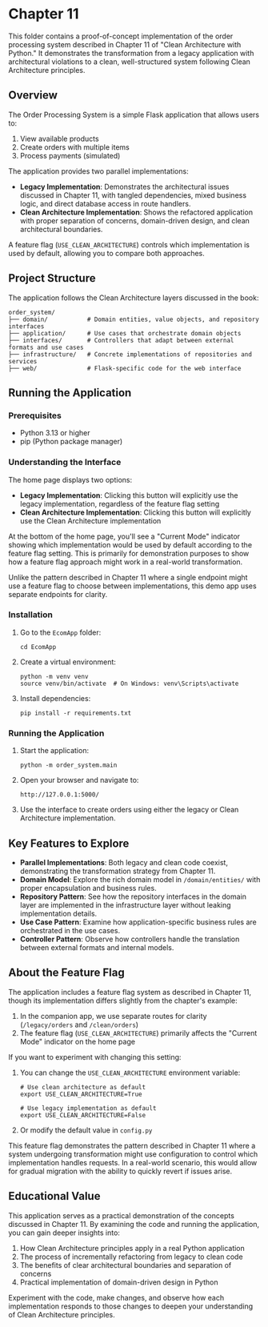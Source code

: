 # Chapter 11

This folder contains a proof-of-concept implementation of the order processing system described in Chapter 11 of "Clean Architecture with Python." It demonstrates the transformation from a legacy application with architectural violations to a clean, well-structured system following Clean Architecture principles.

## Overview

The Order Processing System is a simple Flask application that allows users to:

1. View available products
2. Create orders with multiple items
3. Process payments (simulated)

The application provides two parallel implementations:

- **Legacy Implementation**: Demonstrates the architectural issues discussed in Chapter 11, with tangled dependencies, mixed business logic, and direct database access in route handlers.
- **Clean Architecture Implementation**: Shows the refactored application with proper separation of concerns, domain-driven design, and clean architectural boundaries.

A feature flag (`USE_CLEAN_ARCHITECTURE`) controls which implementation is used by default, allowing you to compare both approaches.

## Project Structure

The application follows the Clean Architecture layers discussed in the book:

```
order_system/
├── domain/           # Domain entities, value objects, and repository interfaces
├── application/      # Use cases that orchestrate domain objects
├── interfaces/       # Controllers that adapt between external formats and use cases
├── infrastructure/   # Concrete implementations of repositories and services
├── web/              # Flask-specific code for the web interface
```

## Running the Application

### Prerequisites

- Python 3.13 or higher
- pip (Python package manager)

### Understanding the Interface

The home page displays two options:
- **Legacy Implementation**: Clicking this button will explicitly use the legacy implementation, regardless of the feature flag setting
- **Clean Architecture Implementation**: Clicking this button will explicitly use the Clean Architecture implementation

At the bottom of the home page, you'll see a "Current Mode" indicator showing which implementation would be used by default according to the feature flag setting. This is primarily for demonstration purposes to show how a feature flag approach might work in a real-world transformation.

Unlike the pattern described in Chapter 11 where a single endpoint might use a feature flag to choose between implementations, this demo app uses separate endpoints for clarity.

### Installation

1. Go to the `EcomApp` folder:
   ```
   cd EcomApp
   ```

2. Create a virtual environment:
   ```
   python -m venv venv
   source venv/bin/activate  # On Windows: venv\Scripts\activate
   ```

3. Install dependencies:
   ```
   pip install -r requirements.txt
   ```

### Running the Application

1. Start the application:
   ```
   python -m order_system.main
   ```

2. Open your browser and navigate to:
   ```
   http://127.0.0.1:5000/
   ```

3. Use the interface to create orders using either the legacy or Clean Architecture implementation.

## Key Features to Explore

- **Parallel Implementations**: Both legacy and clean code coexist, demonstrating the transformation strategy from Chapter 11.
- **Domain Model**: Explore the rich domain model in `/domain/entities/` with proper encapsulation and business rules.
- **Repository Pattern**: See how the repository interfaces in the domain layer are implemented in the infrastructure layer without leaking implementation details.
- **Use Case Pattern**: Examine how application-specific business rules are orchestrated in the use cases.
- **Controller Pattern**: Observe how controllers handle the translation between external formats and internal models.

## About the Feature Flag

The application includes a feature flag system as described in Chapter 11, though its implementation differs slightly from the chapter's example:

1. In the companion app, we use separate routes for clarity (`/legacy/orders` and `/clean/orders`)
2. The feature flag (`USE_CLEAN_ARCHITECTURE`) primarily affects the "Current Mode" indicator on the home page

If you want to experiment with changing this setting:

1. You can change the `USE_CLEAN_ARCHITECTURE` environment variable:
   ```
   # Use clean architecture as default
   export USE_CLEAN_ARCHITECTURE=True
   
   # Use legacy implementation as default
   export USE_CLEAN_ARCHITECTURE=False
   ```

2. Or modify the default value in `config.py`

This feature flag demonstrates the pattern described in Chapter 11 where a system undergoing transformation might use configuration to control which implementation handles requests. In a real-world scenario, this would allow for gradual migration with the ability to quickly revert if issues arise.

## Educational Value

This application serves as a practical demonstration of the concepts discussed in Chapter 11. By examining the code and running the application, you can gain deeper insights into:

1. How Clean Architecture principles apply in a real Python application
2. The process of incrementally refactoring from legacy to clean code
3. The benefits of clear architectural boundaries and separation of concerns
4. Practical implementation of domain-driven design in Python

Experiment with the code, make changes, and observe how each implementation responds to those changes to deepen your understanding of Clean Architecture principles.